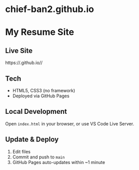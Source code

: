 # chief-ban2.github.io
# My Resume Site

## Live Site
https://<chief-ban2>.github.io/<repo-name>/

## Tech
- HTML5, CSS3 (no framework)
- Deployed via GitHub Pages

## Local Development
Open `index.html` in your browser, or use VS Code Live Server.

## Update & Deploy
1. Edit files
2. Commit and push to `main`
3. GitHub Pages auto-updates within ~1 minute
